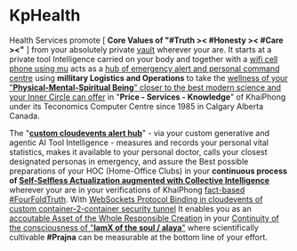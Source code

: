 # KpHealth

Health Services promote [ <b>Core Values of "#Truth &gt;&lt; #Honesty &gt;&lt; #Care &gt;&lt;"</b> ] from your absolutely private <a href="https://github.com/khaiphong/vault/" target="_blank">vault</a> wherever your are. It starts at a private tool Intelligence carried on your body and together with a <a href="https://github.com/khaiphong/mu/" target="_blank">wifi cell phone using mu</a> acts as a <a href="https://github.com/khaiphong/hub/" target="_blank">hub of emergency alert and personal command centre</a> using <b>millitary Logistics and Operations</b> to take the <a href="https://www.youtube.com/watch?v=7a6JZQpEkLY" target="_blank">wellness of your "<b>Physical-Mental-Spiritual Being</b>" closer to the best modern science and your Inner Circle can offer</a> in "<b>Price - Services - Knowledge</b>" of KhaiPhong under its Teconomics Computer Centre since 1985 in Calgary Alberta Canada.

The "<b><a href="https://www.youtube.com/watch?v=TZPPjAv12KU&t=914s" target="_blank">custom cloudevents alert hub</a></b>" - via your custom generative and agentic AI Tool Intelligence - measures and records your personal vital statistics, makes it available to your personal doctor, calls your closest designated personas in emergency, and assure the Best possible preparations of your HOC (Home-Office Clubs) in your <b>continuous process of <a href="https://www.youtube.com/watch?v=2OGKzOWplyQ" target="_blank">Self-Selfless Actualization augmented with Collective Intelligence</a></b> wherever your are in your verifications of KhaiPhong <a href="https://blog.khaiphong.io/2023/09/a-light-out-of-darkness.html#Section_1.2" target="_blank">fact-based #FourFoldTruth</a>. With <a href="https://github.com/cloudevents/spec" target="_blank">WebSockets Protocol Binding in cloudevents of custom container-2-container security tunnel</a> It enables you as an <a href="https://dzone.com/articles/idam-models-disaster-response-techniques?edition=982203" target="_blank">accoutable Asset of the Whole Responsible Creation</a> in your <a href="https://www.youtube.com/watch?v=1NHLha3jG2g" target="_blank">Continuity of the consciousness of "<b>IamX of the soul / alaya</b>"</a> where scientifically cultivable <b>#Prajna</b> can be measurable at the bottom line of your effort.

